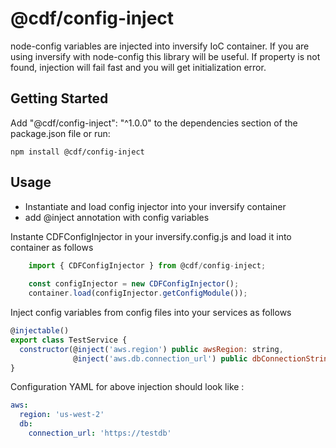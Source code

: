 # @cdf/config-inject

node-config variables are injected into inversify IoC container.
If you are using inversify with node-config this library will be useful.
If property is not found, injection will fail fast and you will get initialization error.

## Getting Started
Add "@cdf/config-inject": "^1.0.0" to the dependencies section of the package.json file or run: 
```
npm install @cdf/config-inject
```

## Usage
- Instantiate and load config injector into your inversify container
- add @inject annotation with config variables


Instante CDFConfigInjector in your inversify.config.js and load it into container as follows
```javascript
	import { CDFConfigInjector } from @cdf/config-inject;
	
    const configInjector = new CDFConfigInjector();
    container.load(configInjector.getConfigModule());
``` 
Inject config variables from config files into your services as follows
```javascript
@injectable()
export class TestService {
  constructor(@inject('aws.region') public awsRegion: string,
              @inject('aws.db.connection_url') public dbConnectionString: string) { }
}
```

Configuration YAML for above injection should look like :
```yaml
aws:
  region: 'us-west-2'
  db:
    connection_url: 'https://testdb'
```

